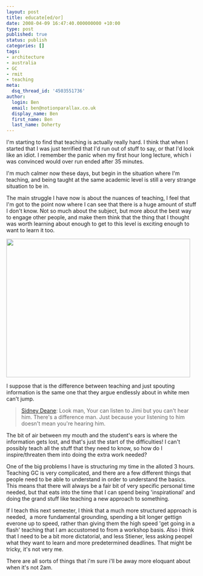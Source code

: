 ```yaml
---
layout: post
title: educate[ed/or]
date: 2008-04-09 16:47:40.000000000 +10:00
type: post
published: true
status: publish
categories: []
tags:
- architecture
- australia
- GC
- rmit
- teaching
meta:
  dsq_thread_id: '4503551736'
author:
  login: Ben
  email: ben@notionparallax.co.uk
  display_name: Ben
  first_name: Ben
  last_name: Doherty
---
```

<p>I'm starting to find that teaching is actually really hard. I think that when I started that I was just terrified that I'd run out of stuff to say, or that I'd look like an idiot. I remember the panic when my first hour long lecture, which i was convinced would over run ended after 35 minutes.</p>
<p>I'm much calmer now these days, but begin in the situation where I'm  teaching, and being taught at the same academic level is still a very strange situation to be in.</p>
<p>The main struggle I have now is about the nuances of teaching, I feel that I'm got to the point now where I can see that there is a huge amount of stuff I don't know. Not so much about the subject, but more about the best way to engage other people, and make them think that the thing that I thought was worth learning about enough to get to this level is exciting enough to want to learn it too.</p>
<p><img src="{{ site.baseurl }}/assets/024543036012_z_whiticau.jpg" height="365" width="485" /></p>
<p><!--more-->I suppose that is the difference between teaching and just spouting information is the same one that they argue endlessly about in white men can't jump.</p>
<blockquote><p><a href="http://www.imdb.com/name/nm0000648/">Sidney Deane</a>: Look man, Your can listen to Jimi but you can't hear him. There's a difference man. Just because your listening to him doesn't mean you're hearing him.</p></blockquote>
<p>The bit of air between my mouth and the student's ears is where the information gets lost, and that's just the start of the difficulties! I can't possibly teach all the stuff that they need to know, so how do I inspire/threaten them into doing the extra work needed?</p>
<p>One of the big problems I have is structuring my time in the alloted 3 hours. Teaching GC is very complicated, and there are a few different things that people need to be able to understand in order to understand the basics. This means that there will always be a fair bit of very specific personal time needed, but that eats into the time that I can spend being 'inspirational' and doing the grand stuff like teaching a new approach to something.</p>
<p>If I teach this next semester, I think that a much more structured approach is needed,  a more fundamental grounding, spending a bit longer gettign everone up to speed, rather than giving them the high speed 'get going in a flash' teaching that I am accustomed to from a workshop basis. Also i think that I need to be a bit more dictatorial, and less Stiener, less asking peopel what they want to learn and more predetermined deadlines. That might be tricky, it's not very me.</p>
<p>There are all sorts of things that i'm sure i'll be away more eloquant about when it's not 2am.</p>
